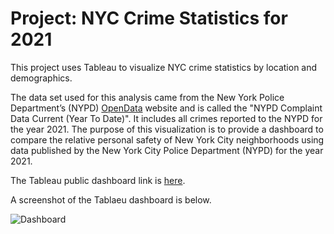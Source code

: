 # Project: NYC Crime Statistics for 2021

This project uses Tableau to visualize NYC crime statistics by location and demographics.

The data set used for this analysis came from the New York Police Department’s (NYPD) [OpenData](https://opendata.cityofnewyork.us/) website and is called the "NYPD Complaint Data Current (Year To Date)". It includes all crimes reported to the NYPD for the year 2021.
The purpose of this visualization is to provide a dashboard to compare the relative personal safety of
New York City neighborhoods using data published by the New York City Police Department (NYPD)
for the year 2021.

The Tableau public dashboard link is [here](https://public.tableau.com/app/profile/eric1075/viz/NYCCrimeStatisticsFor2021/DB).

A screenshot of the Tablaeu dashboard is below.

![Dashboard](https://github.com/efarish/portfolio/assets/165571745/97268e56-0182-460d-a537-0049d8dd8198)
